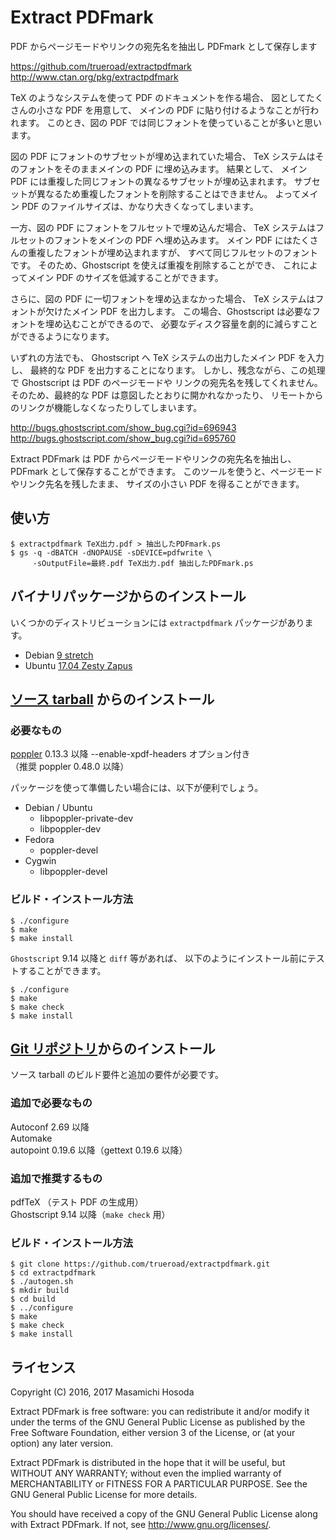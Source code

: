 <!-- -*- coding: utf-8 -*- -->
# Extract PDFmark

PDF からページモードやリンクの宛先名を抽出し PDFmark として保存します

https://github.com/trueroad/extractpdfmark  
http://www.ctan.org/pkg/extractpdfmark

TeX のようなシステムを使って PDF のドキュメントを作る場合、
図としてたくさんの小さな PDF を用意して、
メインの PDF に貼り付けるようなことが行われます。
このとき、図の PDF では同じフォントを使っていることが多いと思います。

図の PDF にフォントのサブセットが埋め込まれていた場合、
TeX システムはそのフォントをそのままメインの PDF に埋め込みます。
結果として、
メイン PDF には重複した同じフォントの異なるサブセットが埋め込まれます。
サブセットが異なるため重複したフォントを削除することはできません。
よってメイン PDF のファイルサイズは、かなり大きくなってしまいます。

一方、図の PDF にフォントをフルセットで埋め込んだ場合、
TeX システムはフルセットのフォントをメインの PDF へ埋め込みます。
メイン PDF にはたくさんの重複したフォントが埋め込まれますが、
すべて同じフルセットのフォントです。
そのため、Ghostscript を使えば重複を削除することができ、
これによってメイン PDF のサイズを低減することができます。

さらに、図の PDF に一切フォントを埋め込まなかった場合、
TeX システムはフォントが欠けたメイン PDF を出力します。
この場合、Ghostscript は必要なフォントを埋め込むことができるので、
必要なディスク容量を劇的に減らすことができるようになります。

いずれの方法でも、
Ghostscript へ TeX システムの出力したメイン PDF を入力し、
最終的な PDF を出力することになります。
しかし、残念ながら、この処理で Ghostscript は PDF のページモードや
リンクの宛先名を残してくれません。
そのため、最終的な PDF は意図したとおりに開かれなかったり、
リモートからのリンクが機能しなくなったりしてしまいます。

http://bugs.ghostscript.com/show_bug.cgi?id=696943  
http://bugs.ghostscript.com/show_bug.cgi?id=695760

Extract PDFmark は PDF からページモードやリンクの宛先名を抽出し、
PDFmark として保存することができます。
このツールを使うと、ページモードやリンク先名を残したまま、
サイズの小さい PDF を得ることができます。

## 使い方

    $ extractpdfmark TeX出力.pdf > 抽出したPDFmark.ps
    $ gs -q -dBATCH -dNOPAUSE -sDEVICE=pdfwrite \
         -sOutputFile=最終.pdf TeX出力.pdf 抽出したPDFmark.ps

## バイナリパッケージからのインストール

いくつかのディストリビューションには `extractpdfmark` パッケージがあります。

* Debian [9 stretch](https://packages.debian.org/stretch/extractpdfmark)
* Ubuntu [17.04 Zesty Zapus](http://packages.ubuntu.com/zesty/extractpdfmark)

## [ソース tarball](https://github.com/trueroad/extractpdfmark/releases/download/v1.0.1/extractpdfmark-1.0.1.tar.gz) からのインストール

### 必要なもの

[poppler](https://poppler.freedesktop.org/) 0.13.3 以降
--enable-xpdf-headers オプション付き  
（推奨 poppler 0.48.0 以降）

パッケージを使って準備したい場合には、以下が便利でしょう。

* Debian / Ubuntu
  + libpoppler-private-dev
  + libpoppler-dev
* Fedora
  + poppler-devel
* Cygwin
  + libpoppler-devel

### ビルド・インストール方法

    $ ./configure
    $ make
    $ make install

`Ghostscript` 9.14 以降と `diff` 等があれば、
以下のようにインストール前にテストすることができます。

    $ ./configure
    $ make
    $ make check
    $ make install

## [Git リポジトリ](https://github.com/trueroad/extractpdfmark)からのインストール

ソース tarball のビルド要件と追加の要件が必要です。

### 追加で必要なもの

Autoconf 2.69 以降  
Automake  
autopoint 0.19.6 以降（gettext 0.19.6 以降）

### 追加で推奨するもの

pdfTeX （テスト PDF の生成用）  
Ghostscript 9.14 以降（`make check` 用）

### ビルド・インストール方法

    $ git clone https://github.com/trueroad/extractpdfmark.git
    $ cd extractpdfmark
    $ ./autogen.sh
    $ mkdir build
    $ cd build
    $ ../configure
    $ make
    $ make check
    $ make install

## ライセンス

Copyright (C) 2016, 2017 Masamichi Hosoda

Extract PDFmark is free software: you can redistribute it and/or modify
it under the terms of the GNU General Public License as published by
the Free Software Foundation, either version 3 of the License, or
(at your option) any later version.

Extract PDFmark is distributed in the hope that it will be useful,
but WITHOUT ANY WARRANTY; without even the implied warranty of
MERCHANTABILITY or FITNESS FOR A PARTICULAR PURPOSE.  See the
GNU General Public License for more details.

You should have received a copy of the GNU General Public License
along with Extract PDFmark.  If not, see <http://www.gnu.org/licenses/>.

